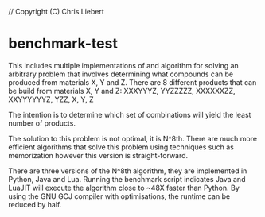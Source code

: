 // Copyright (C) Chris Liebert
# benchmark-test

This includes multiple implementations of and algorithm for solving an arbitrary problem that 
involves determining what compounds can be produced from materials X, Y and Z.
There are 8 different products that can be build from materials X, Y and Z:
XXXYYYZ, YYZZZZZ, XXXXXXZZ, XXYYYYYYZ, YZZ, X, Y, Z

The intention is to determine which set of combinations will yield the least number of products.

The solution to this problem is not optimal, it is N^8th. There are much more efficient algorithms that
solve this problem using techniques such as memorization however this version is straight-forward.

There are three versions of the N^8th algorithm, they are implemented in Python, Java and Lua.
Running the benchmark script indicates Java and LuaJIT will execute the algorithm close to ~48X faster than Python.
By using the GNU GCJ compiler with optimisations, the runtime can be reduced by half.

